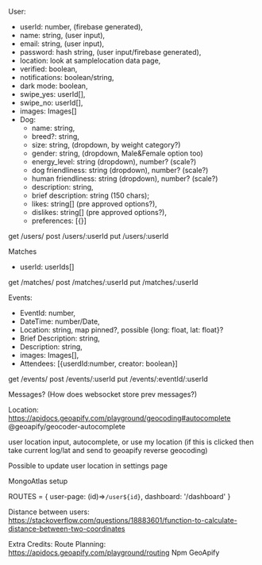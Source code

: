User:

- userId: number, (firebase generated),
- name: string, (user input),
- email: string, (user input),
- password: hash string, (user input/firebase generated),
- location: look at samplelocation data page,
- verified: boolean,
- notifications: boolean/string,
- dark mode: boolean,
- swipe_yes: userId[],
- swipe_no: userId[],
- images: Images[]
- Dog:
  - name: string,
  - breed?: string,
  - size: string, (dropdown, by weight category?)
  - gender: string, (dropdown, Male&Female option too)
  - energy_level: string (dropdown), number? (scale?)
  - dog friendliness: string (dropdown), number? (scale?)
  - human friendliness: string (dropdown), number? (scale?)
  - description: string,
  - brief description: string (150 chars);
  - likes: string[] (pre approved options?),
  - dislikes: string[] (pre approved options?),
  - preferences: [{}]

get /users/
post /users/:userId
put /users/:userId

Matches

- userId: userIds[]

get /matches/
post /matches/:userId
put /matches/:userId

Events:

- EventId: number,
- DateTime: number/Date,
- Location: string, map pinned?, possible {long: float, lat: float}?
- Brief Description: string,
- Description: string,
- images: Images[],
- Attendees: [{userdId:number, creator: boolean}]

get /events/
post /events/:userId
put /events/:eventId/:userId

Messages? (How does websocket store prev messages?)

Location:
https://apidocs.geoapify.com/playground/geocoding#autocomplete
@geoapify/geocoder-autocomplete

user location input, autocomplete, or use my location (if this is clicked then take current log/lat and send to geoapify reverse geocoding)

Possible to update user location in settings page

MongoAtlas setup

ROUTES = {
user-page: (id)=>`/user${id}`,
dashboard: '/dashboard'
}

Distance between users:
https://stackoverflow.com/questions/18883601/function-to-calculate-distance-between-two-coordinates

Extra Credits:
Route Planning: https://apidocs.geoapify.com/playground/routing
Npm GeoApify
